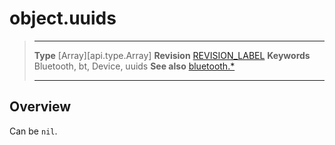 # object.uuids

> --------------------- ------------------------------------------------------------------------------------------
> __Type__              [Array][api.type.Array]
> __Revision__          [REVISION_LABEL](REVISION_URL)
> __Keywords__          Bluetooth, bt, Device, uuids
> __See also__          [bluetooth.*](/plugin.bluetooth.md)
> --------------------- ------------------------------------------------------------------------------------------

## Overview

Can be `nil`.